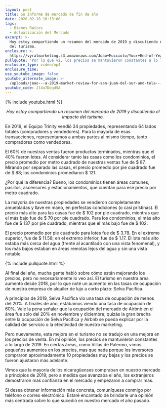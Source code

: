 ```yaml
---
layout: post
title: Su informe de mercado de fin de año
date: 2020-02-10 16:13:00
tags:
  - Bienes Raíces
  - Actualización del Mercado
excerpt: >-
  Hoy estoy compartiendo un resumen del mercado de 2019 y discutiendo el impacto
  del turismo.
enclosure: >-
  https://vyralmarketing.s3.amazonaws.com/Joao+Mucciolo/Your+End-of-Year+Market+Report.mp4
pullquote: 'Por lo que vi, los precios se mantuvieron constantes a lo largo del 2019.'
enclosure_type: video/mp4
enclosure_time:
use_youtube_image: false
youtube_alternate_image: >-
  /uploads/joao---a-2019-market-review-for-san-juan-del-sur-and-tola---una-revisión-del-mercado-2019-para-san-juan-del-sur-y-tola-youtube.jpg
youtube_code: Jl4o7Deqd5A
---
```


{% include youtube.html %}

<p style="text-align: center;"><em>Hoy estoy compartiendo un resumen del mercado de 2019 y discutiendo el impacto del turismo.</em></p>

En 2019, el Equipo Trinity vendi&oacute; 34 propiedades, representando 64 lados totales (compradores y vendedores). Para la mayor&iacute;a de esas transacciones, representamos a ambas partes al mismo tiempo, tanto compradores como vendedores.

El 60% de nuestras ventas fueron productos terminados, mientras que el 40% fueron lotes. Al considerar tanto las casas como los condominios, el precio promedio por metro cuadrado de nuestras ventas fue de $ 87. Mirando por separado las casas, el precio promedio por pie cuadrado fue de $ 88; los condominios promediaron $ 121.

&iquest;Por qu&eacute; la diferencia? Bueno, los condominios tienen &aacute;reas comunes, pasillos, ascensores y estacionamientos, que cuentan para ese precio por metro cuadrado.

La mayor&iacute;a de nuestras propiedades se vendieron completamente amuebladas y llave en mano, en perfectas condiciones (o casi pr&iacute;stinas). El precio m&aacute;s alto para las casas fue de $ 102 por pie cuadrado, mientras que el m&aacute;s bajo fue de $ 70 por pie cuadrado. Para los condominios, el m&aacute;s alto fue de $ 137 por pie cuadrado, mientras que el m&aacute;s bajo fue de $ 102.

El precio promedio por pie cuadrado para lotes fue de $ 3.78. En el extremo superior, fue de $ 11.58; en el extremo inferior, fue de $ 1.17. El lote m&aacute;s alto estaba m&aacute;s cerca del agua (frente al acantilado con una vista fenomenal), y los m&aacute;s bajos estaban en &aacute;reas remotas lejos del agua y sin una vista notable.

{% include pullquote.html %}

Al final del a&ntilde;o, mucha gente habl&oacute; sobre c&oacute;mo est&aacute;n mejorando los precios, pero no necesariamente lo veo as&iacute;. El turismo en nuestra &aacute;rea aument&oacute; desde 2018, por lo que not&eacute; un aumento en las tasas de ocupaci&oacute;n de nuestra empresa de alquiler de lujo a corto plazo: Selva Pacifica.

A principios de 2019, Selva Pacifica vio una tasa de ocupaci&oacute;n de menos del 20%. A finales de a&ntilde;o, est&aacute;bamos viendo una tasa de ocupaci&oacute;n de 60%. Vale la pena se&ntilde;alar que la ocupaci&oacute;n del mercado de Airbnb en el &aacute;rea fue solo del 20% en noviembre y diciembre; quiz&aacute;s la gran brecha entre la ocupaci&oacute;n de Selva Pacifica y Airbnb se pueda explicar por la calidad del servicio o la efectividad de nuestro marketing.

Pero nuevamente, esta mejora en el turismo no se tradujo en una mejora en los precios de venta. En mi opini&oacute;n, los precios se mantuvieron constantes a lo largo de 2019. En ciertas &aacute;reas, como Villas de Palermo, vimos peque&ntilde;os aumentos en los precios, mas que nada porque los inversores compraron aproximadamente 10 propiedades muy bajas y los precios se fueron ajustaron m&aacute;s adelante.

Vimos que la mayor&iacute;a de los nicarag&uuml;enses compraban en nuestro mercado a principios de 2019, pero a medida que avanzaba el a&ntilde;o, los extranjeros demostraron mas confianza en el mercado y empezaron a comprar mas.

Si desea obtener informaci&oacute;n m&aacute;s concreta, comun&iacute;quese conmigo por tel&eacute;fono o correo electr&oacute;nico. Estar&eacute; encantado de brindarle una opini&oacute;n m&aacute;s centrada sobre lo que sucedi&oacute; en nuestro mercado el a&ntilde;o pasado.